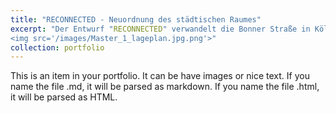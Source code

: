 ```yaml
---
title: "RECONNECTED - Neuordnung des städtischen Raumes"
excerpt: "Der Entwurf "RECONNECTED" verwandelt die Bonner Straße in Köln in einen lebendigen Stadtraum. Die Gebäude integrieren Info-Points, Ticketverkauf und Büros, bereichern den öffentlichen Raum und bieten hohe Aufenthaltsqualität. Robuste Materialien wie Beton und Glas fügen sich harmonisch ein. Nachhaltigkeit und multifunktionale Nutzung stehen im Vordergrund. Der Entwurf schafft eine menschgerechte, sinnliche Stadt, die Fußgängern und Radfahrern gerecht wird und die Bedürfnisse aller Verkehrsteilnehmer berücksichtigt.<br/>
<img src='/images/Master_1_lageplan.jpg.png'>"
collection: portfolio
---
```


This is an item in your portfolio. It can be have images or nice text. If you name the file .md, it will be parsed as markdown. If you name the file .html, it will be parsed as HTML. 
